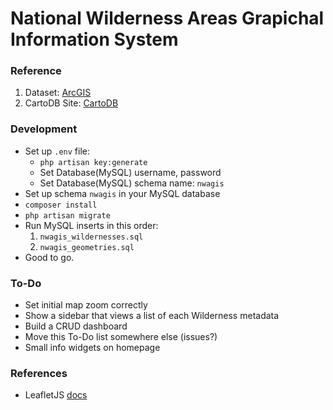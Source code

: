 # National Wilderness Areas Grapichal Information System

### Reference
1. Dataset: [ArcGIS](https://hub.arcgis.com/datasets/usfs::national-wilderness-areas)
2. CartoDB Site: [CartoDB](https://sayyidyofa.carto.com/builder/85da0184-1639-4f01-9f17-b268bac6da20/embed)

### Development
- Set up `.env` file:
    - `php artisan key:generate`
    - Set Database(MySQL) username, password 
    - Set Database(MySQL) schema name: `nwagis`
- Set up schema `nwagis` in your MySQL database
- `composer install`
- `php artisan migrate`
- Run MySQL inserts in this order:
    1. `nwagis_wildernesses.sql`
    2. `nwagis_geometries.sql`
- Good to go.

### To-Do
- Set initial map zoom correctly
- Show a sidebar that views a list of each Wilderness metadata
- Build a CRUD dashboard
- Move this To-Do list somewhere else (issues?)
- Small info widgets on homepage

### References
- LeafletJS [docs](https://leafletjs.com/reference-1.6.0.html)
